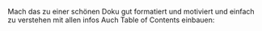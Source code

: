 Mach das zu einer schönen Doku gut formatiert und motiviert und einfach zu verstehen mit allen infos
Auch Table of Contents einbauen:
